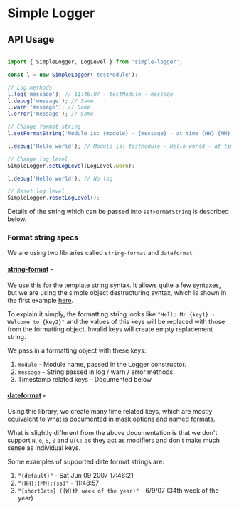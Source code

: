 # Simple Logger

## API Usage

```js

import { SimpleLogger, LogLevel } from 'simple-logger';

const l = new SimpleLogger('testModule');

// Log methods
l.log('message'); // 11:46:07 - testModule - message
l.debug('message'); // Same
l.warn('message'); // Same
l.error('message'); // Same

// Change format string
l.setFormatString('Module is: {module} - {message} - at time {HH}:{MM}:{ss}');

l.debug('Hello world'); // Module is: testModule - Hello world - at time 11:48:57

// Change log level 
SimpleLogger.setLogLevel(LogLevel.warn);

l.debug('Hello world'); // No log

// Reset log level
SimpleLogger.resetLogLevel();

```

Details of the string which can be passed into `setFormatString` is described below.

### Format string specs

We are using two libraries called `string-format` and `dateformat`.

#### [string-format](https://github.com/davidchambers/string-format) -

We use this for the template string syntax. It allows quite a few syntaxes, but we are using the simple object destructuring syntax, which is shown in the first example [here](https://github.com/davidchambers/string-format#string-format).

To explain it simply, the formatting string looks like `"Hello Mr.{key1} - Welcome to {key2}"` and the values of this keys will be replaced with those from the formatting object. Invalid keys will create empty replacement string.

We pass in a formatting object with these keys:

1. `module` - Module name, passed in the Logger constructor.
2. `message` - String passed in log / warn / error methods.
3. Timestamp related keys - Documented below


#### [dateformat](https://www.npmjs.com/package/dateformat) -

Using this library, we create many time related keys, which are mostly equivalent to what is documented in [mask options](https://www.npmjs.com/package/dateformat#mask-options) and [named formats](https://www.npmjs.com/package/dateformat#named-formats). 

What is slightly different from the above documentation is that we don't support `N`, `o`, `S`, `Z` and `UTC:` as they act as modifiers and don't make much sense as individual keys.

Some examples of supported date format strings are:

1. `"{default}"` - Sat Jun 09 2007 17:46:21
2. `"{HH}:{MM}:{ss}"` - 11:48:57
3. `"{shortDate} ({W}th week of the year)"` - 6/9/07 (34th week of the year)